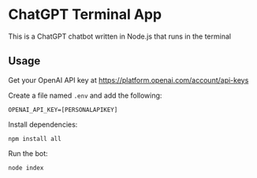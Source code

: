 # ChatGPT Terminal App

This is a ChatGPT chatbot written in Node.js that runs in the terminal

## Usage

Get your OpenAI API key at https://platform.openai.com/account/api-keys

Create a file named `.env` and add the following:

```
OPENAI_API_KEY=[PERSONALAPIKEY]
```

Install dependencies:

```
npm install all
```

Run the bot:

```
node index
```



